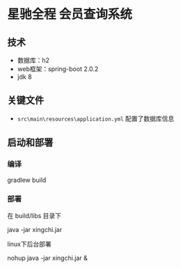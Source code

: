 # 星驰全程 会员查询系统

## 技术
- 数据库：h2
- web框架：spring-boot 2.0.2
- jdk 8


## 关键文件

- `src\main\resources\application.yml` 配置了数据库信息



## 启动和部署

### 编译
gradlew build

### 部署
在 build/libs 目录下

java -jar xingchi.jar

linux下后台部署

nohup java -jar xingchi.jar &

